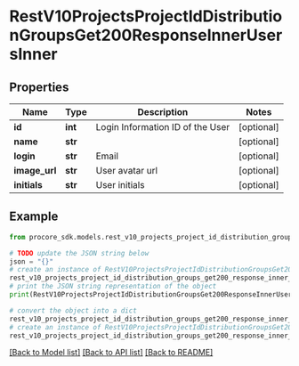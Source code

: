 # RestV10ProjectsProjectIdDistributionGroupsGet200ResponseInnerUsersInner


## Properties

Name | Type | Description | Notes
------------ | ------------- | ------------- | -------------
**id** | **int** | Login Information ID of the User | [optional] 
**name** | **str** |  | [optional] 
**login** | **str** | Email | [optional] 
**image_url** | **str** | User avatar url | [optional] 
**initials** | **str** | User initials | [optional] 

## Example

```python
from procore_sdk.models.rest_v10_projects_project_id_distribution_groups_get200_response_inner_users_inner import RestV10ProjectsProjectIdDistributionGroupsGet200ResponseInnerUsersInner

# TODO update the JSON string below
json = "{}"
# create an instance of RestV10ProjectsProjectIdDistributionGroupsGet200ResponseInnerUsersInner from a JSON string
rest_v10_projects_project_id_distribution_groups_get200_response_inner_users_inner_instance = RestV10ProjectsProjectIdDistributionGroupsGet200ResponseInnerUsersInner.from_json(json)
# print the JSON string representation of the object
print(RestV10ProjectsProjectIdDistributionGroupsGet200ResponseInnerUsersInner.to_json())

# convert the object into a dict
rest_v10_projects_project_id_distribution_groups_get200_response_inner_users_inner_dict = rest_v10_projects_project_id_distribution_groups_get200_response_inner_users_inner_instance.to_dict()
# create an instance of RestV10ProjectsProjectIdDistributionGroupsGet200ResponseInnerUsersInner from a dict
rest_v10_projects_project_id_distribution_groups_get200_response_inner_users_inner_from_dict = RestV10ProjectsProjectIdDistributionGroupsGet200ResponseInnerUsersInner.from_dict(rest_v10_projects_project_id_distribution_groups_get200_response_inner_users_inner_dict)
```
[[Back to Model list]](../README.md#documentation-for-models) [[Back to API list]](../README.md#documentation-for-api-endpoints) [[Back to README]](../README.md)


